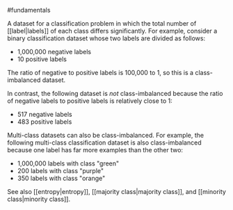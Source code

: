 #fundamentals

A dataset for a classification problem in which the total number
of [[label|labels]] of each class differs significantly.
For example, consider a binary classification dataset whose two labels
are divided as follows:

<ul>
<li>1,000,000 negative labels</li>
<li>10 positive labels</li>
</ul>

The ratio of negative to positive labels is 100,000 to 1, so this
is a class-imbalanced dataset.

In contrast, the following dataset is <em>not</em> class-imbalanced because the
ratio of negative labels to positive labels is relatively close to 1:

<ul>
<li>517 negative labels</li>
<li>483 positive labels</li>
</ul>

Multi-class datasets can also be class-imbalanced. For example, the following
multi-class classification dataset is also class-imbalanced because one label
has far more examples than the other two:

<ul>
<li>1,000,000 labels with class &quot;green&quot;</li>
<li>200 labels with class &quot;purple&quot;</li>
<li>350 labels with class &quot;orange&quot;</li>
</ul>

See also [[entropy|entropy]], [[majority class|majority class]],
and [[minority class|minority class]].

